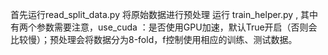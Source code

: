 首先运行read_split_data.py 将原始数据进行预处理
运行 train_helper.py , 其中有两个参数需要注意，use_cuda ：是否使用GPU加速，默认True开启（否则会比较慢）；预处理会将数据分为8-fold，f控制使用相应的训练、测试数据。
